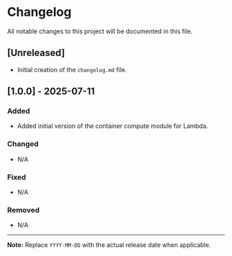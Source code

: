 # Changelog

All notable changes to this project will be documented in this file.

## [Unreleased]
- Initial creation of the `changelog.md` file.

## [1.0.0] - 2025-07-11
### Added
- Added initial version of the container compute module for Lambda.

### Changed
- N/A

### Fixed
- N/A

### Removed
- N/A

---

**Note:** Replace `YYYY-MM-DD` with the actual release date when applicable.  